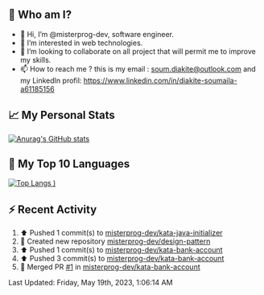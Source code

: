 ## **🔎 Who am I?**
- 👋 Hi, I’m @misterprog-dev, software engineer.
- 👀 I’m interested in web technologies.
- 💞️ I’m looking to collaborate on all project that will permit me to improve my skills.
- 📫 How to reach me ? this is my email : soum.diakite@outlook.com and my LinkedIn profil: https://www.linkedin.com/in/diakite-soumaila-a61185156


## **📈 My Personal Stats**
[![Anurag's GitHub stats](https://github-readme-stats.vercel.app/api?username=misterprog-dev&count_private=true&show_icons=true)](https://github.com/anuraghazra/github-readme-stats)

## **📣 My Top 10 Languages**
[![Top Langs](https://github-readme-stats.vercel.app/api/top-langs/?username=misterprog-dev&langs_count=10&layout=compact&hide=html,css&hide_title=true&&&show_icons=true)
)](https://github.com/anuraghazra/github-readme-stats)

## **⚡ Recent Activity**
<!--RECENT_ACTIVITY:start-->
1. ⬆️ Pushed 1 commit(s) to [misterprog-dev/kata-java-initializer](https://github.com/misterprog-dev/kata-java-initializer)<br>
2. 📔 Created new repository [misterprog-dev/design-pattern](https://github.com/misterprog-dev/design-pattern)<br>
3. ⬆️ Pushed 1 commit(s) to [misterprog-dev/kata-bank-account](https://github.com/misterprog-dev/kata-bank-account)<br>
4. ⬆️ Pushed 3 commit(s) to [misterprog-dev/kata-bank-account](https://github.com/misterprog-dev/kata-bank-account)<br>
5. 🎉 Merged PR [#1](https://github.com/misterprog-dev/kata-bank-account/pull/1) in [misterprog-dev/kata-bank-account](https://github.com/misterprog-dev/kata-bank-account)<br>
<!--RECENT_ACTIVITY:end-->
<!--RECENT_ACTIVITY:last_update-->
Last Updated: Friday, May 19th, 2023, 1:06:14 AM
<!--RECENT_ACTIVITY:last_update_end-->

<!---
misterprog-dev/misterprog-dev is a ✨ special ✨ repository because its `README.md` (this file) appears on your GitHub profile.
You can click the Preview link to take a look at your changes.
--->


